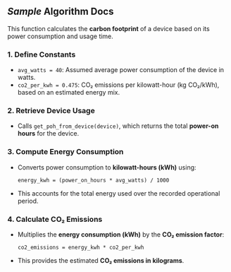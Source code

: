 ## _Sample_ Algorithm Docs

This function calculates the **carbon footprint** of a device based on its power consumption and usage time.

### 1. Define Constants
- `avg_watts = 40`: Assumed average power consumption of the device in watts.
- `co2_per_kwh = 0.475`: CO₂ emissions per kilowatt-hour (kg CO₂/kWh), based on an estimated energy mix.

### 2. Retrieve Device Usage
- Calls `get_poh_from_device(device)`, which returns the total **power-on hours** for the device.

### 3. Compute Energy Consumption
- Converts power consumption to **kilowatt-hours (kWh)** using:
  ```
  energy_kwh = (power_on_hours * avg_watts) / 1000
  ```
- This accounts for the total energy used over the recorded operational period.

### 4. Calculate CO₂ Emissions
- Multiplies the **energy consumption (kWh)** by the **CO₂ emission factor**:
  ```
  co2_emissions = energy_kwh * co2_per_kwh
  ```
- This provides the estimated **CO₂ emissions in kilograms**.
